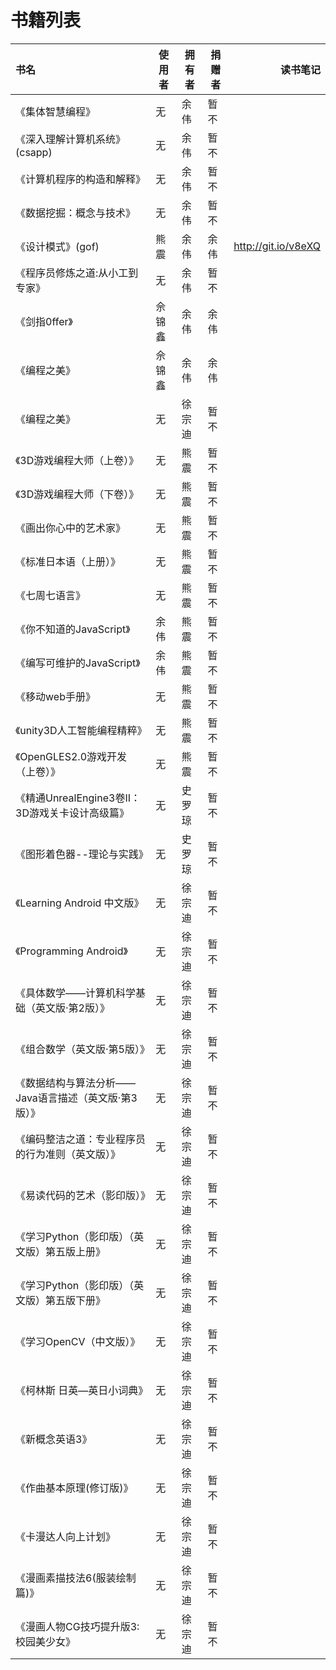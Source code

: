 # 书籍列表



| 书名                            | 使用者 | 拥有者 | 捐赠者 |            读书笔记 |
|:--------------------------------|--------|--------|--------|--------------------:|
| 《集体智慧编程》                |     无 | 余伟   | 暂不   |                     |
| 《深入理解计算机系统》(csapp)   |     无 | 余伟   | 暂不   |                     |
| 《计算机程序的构造和解释》      |     无 | 余伟   | 暂不   |                     |
| 《数据挖掘：概念与技术》        |     无 | 余伟   | 暂不   |                     |
| 《设计模式》(gof)               |   熊震 | 余伟   | 余伟   | http://git.io/v8eXQ|
| 《程序员修炼之道:从小工到专家》 |     无 | 余伟   | 暂不   |                     |
| 《剑指0ffer》                   | 佘锦鑫 | 余伟   | 余伟   |                     |
| 《编程之美》                    | 佘锦鑫 | 余伟   | 余伟   |                     |
| 《编程之美》                    |     无 | 徐宗迪 | 暂不   |                     |
| 《3D游戏编程大师（上卷）》      |     无 | 熊震   | 暂不   |                     |
| 《3D游戏编程大师（下卷）》      |     无 | 熊震   | 暂不   |                     |
| 《画出你心中的艺术家》          |     无 | 熊震   | 暂不   |                     |
| 《标准日本语（上册）》          |     无 | 熊震   | 暂不   |                     |
| 《七周七语言》                  |     无 | 熊震   | 暂不   |                     |
| 《你不知道的JavaScript》        |   余伟 | 熊震   | 暂不   |                     |
| 《编写可维护的JavaScript》      |   余伟 | 熊震   | 暂不   |                     |
| 《移动web手册》                 |     无 | 熊震   | 暂不   |                     |
| 《unity3D人工智能编程精粹》     |     无 | 熊震   | 暂不   |                     |
| 《OpenGLES2.0游戏开发（上卷）》 |     无 | 熊震   | 暂不   |                     |
|《精通UnrealEngine3卷II：3D游戏关卡设计高级篇》|     无 | 史罗琼 | 暂不   |                     |
| 《图形着色器--理论与实践》|     无 | 史罗琼 | 暂不   |                     |
|《Learning Android 中文版》|     无 | 徐宗迪 | 暂不   ||
|《Programming Android》|     无 | 徐宗迪 | 暂不   ||
|《具体数学——计算机科学基础（英文版·第2版）》|     无 | 徐宗迪 | 暂不   ||
|《组合数学（英文版·第5版）》|     无 | 徐宗迪 | 暂不   ||
|《数据结构与算法分析——Java语言描述（英文版·第3版）》|     无 | 徐宗迪 | 暂不   ||
|《编码整洁之道：专业程序员的行为准则（英文版）》|     无 | 徐宗迪 | 暂不   ||
|《易读代码的艺术（影印版）》|     无 | 徐宗迪 | 暂不   ||
|《学习Python（影印版）（英文版）第五版上册》|     无 | 徐宗迪 | 暂不   ||
|《学习Python（影印版）（英文版）第五版下册》|     无 | 徐宗迪 | 暂不   ||
|《学习OpenCV（中文版）》|     无 | 徐宗迪 | 暂不   ||
|《柯林斯 日英—英日小词典》|     无 | 徐宗迪 | 暂不   ||
|《新概念英语3》|     无 | 徐宗迪 | 暂不   ||
|《作曲基本原理(修订版)》|     无 | 徐宗迪 | 暂不   ||
|《卡漫达人向上计划》|     无 | 徐宗迪 | 暂不   ||
|《漫画素描技法6(服装绘制篇)》|     无 | 徐宗迪 | 暂不   ||
|《漫画人物CG技巧提升版3:校园美少女》|     无 | 徐宗迪 | 暂不   ||

